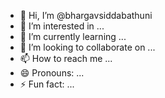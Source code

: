 - 👋 Hi, I’m @bhargavsiddabathuni
- 👀 I’m interested in ...
- 🌱 I’m currently learning ...
- 💞️ I’m looking to collaborate on ...
- 📫 How to reach me ...
- 😄 Pronouns: ...
- ⚡ Fun fact: ...

<!---
bhargavsiddabathuni/bhargavsiddabathuni is a ✨ special ✨ repository because its `README.md` (this file) appears on your GitHub profile.
You can click the Preview link to take a look at your changes.
--->
